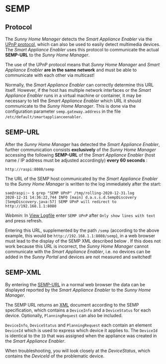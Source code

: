 # SEMP
## Protocol
The *Sunny Home Manager* detects the *Smart Appliance Enabler* via the [UPnP protocol](https://de.wikipedia.org/wiki/Universal_Plug_and_Play), which can also be used to easily detect multimedia devices. The *Smart Appliance Enabler* uses this protocol to communicate the actual **SEMP-URL** to the *Sunny Home Manager*.

The use of the UPnP protocol means that *Sunny Home Manager* and *Smart Appliance Enabler* **are in the same network** and must be able to communicate with each other via multicast!

Normally, the *Smart Appliance Enabler* can correctly determine this URL itself. However, if the host has multiple network interfaces or the *Smart Appliance Enabler* runs in a virtual machine or container, it may be necessary to tell the *Smart Appliance Enabler* which URL it should communicate to the *Sunny Home Manager*. This is done via the configuration parameter `semp.gateway.address` in the file `/etc/default/smartapplianceenabler`.

## <a name="url"></a> SEMP-URL

After the *Sunny Home Manager* has detected the *Smart Appliance Enabler*, further communication consists **exclusively** of the *Sunny Home Manager* accessing the following **SEMP-URL** of the *Smart Appliance Enabler* (host name / IP address must be adjusted accordingly) **every 60 seconds** :
```
http://raspi:8080/semp
```
The URL of the SEMP host communicated by the *Smart Appliance Enabler* to the *Sunny Home Manager* is written to the log immediately after the start:

```console
sae@raspi:~ $ grep "SEMP UPnP" /tmp/rolling-2020-12-31.log
2020-12-31 14:36:22,744 INFO [main] d.a.s.s.d.SempDiscovery [SempDiscovery.java:57] SEMP UPnP will redirect to http://192.168.1.1:8080
```

*Webmin*: In [View Logfile](#webmin-logs) enter `SEMP UPnP` after `Only show lines with text` and press refresh.

Entering this URL, supplemented by the path `/semp` (according to the above example, this would be `http://192.168.1.1:8080/semp`), in a web browser must lead to the display of the SEMP XML described below . If this does not work because this URL is incorrect, the *Sunny Home Manager* cannot communicate with the *Smart Appliance Enabler*, i.e. no devices can be added in the *Sunny Portal* and devices are not measured and switched!

## <a name="xml"></a> SEMP-XML

By entering the [SEMP-URL](#url) in a normal web browser the data can be displayed reported by the *Smart Appliance Enabler* to the *Sunny Home Manager*.

The SEMP URL returns an [XML](https://de.wikipedia.org/wiki/Extensible_Markup_Language) document according to the SEMP specification, which contains a `DeviceInfo` and a `DeviceStatus` for each device. Optionally, `PlanningRequest` can also be included.

`DeviceInfo`, `DeviceStatus` and `PlanningRequest` each contain an element `DeviceId` which is used to express which device it applies to. The `DeviceId` is identical to the `ID` that was assigned when the appliance was created in the *Smart Appliance Enabler*.

When troubleshooting, you will look closely at the *DeviceStatus*, which contains the *DeviceId* of the problematic device.
